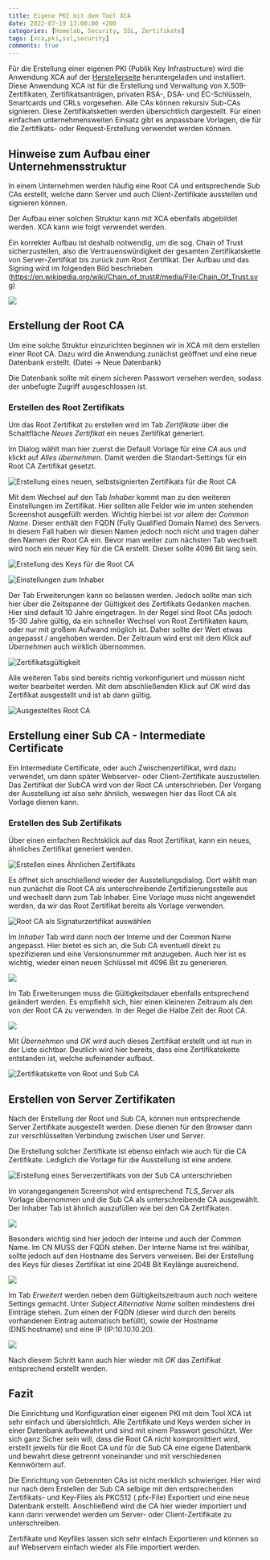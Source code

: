 ```yaml
---
title: Eigene PKI mit dem Tool XCA
date: 2022-07-19 13:00:00 +200
categories: [Homelab, Security, SSL, Zertifikate]
tags: [xca,pki,ssl,security]
comments: true
---
```


Für die Erstellung einer eigenen PKI (Publik Key Infrastructure) wird die Anwendung XCA auf der [Herstellerseite](https://hohnstaedt.de/xca/) heruntergeladen und installiert. Diese Anwendung XCA ist für die Erstellung und Verwaltung von X.509-Zertifikaten, Zertifikatsanträgen, privaten RSA-, DSA- und EC-Schlüsseln, Smartcards und CRLs vorgesehen. Alle CAs können rekursiv Sub-CAs signieren. Diese Zertifikatsketten werden übersichtlich dargestellt. Für einen einfachen unternehmensweiten Einsatz gibt es anpassbare Vorlagen, die für die Zertifikats- oder Request-Erstellung verwendet werden können.

## Hinweise zum Aufbau einer Unternehmensstruktur

In einem Unternehmen werden häufig eine Root CA und entsprechende Sub CAs erstellt, welche dann Server und auch Client-Zertifikate ausstellen und signieren können.

Der Aufbau einer solchen Struktur kann mit XCA ebenfalls abgebildet werden. XCA kann wie folgt verwendet werden.

Ein korrekter Aufbau ist deshalb notwendig, um die sog. Chain of Trust sicherzustellen, also die Vertrauenswürdigkeit der gesamten Zertifikatskette von Server-Zertifikat bis zurück zum Root Zertifikat. Der Aufbau und das Signing wird im folgenden Bild beschrieben (<https://en.wikipedia.org/wiki/Chain_of_trust#/media/File:Chain_Of_Trust.svg>)


 ![](https://en.wikipedia.org/wiki/Chain_of_trust#/media/File:Chain_Of_Trust.svg?raw=true)


## Erstellung der Root CA

Um eine solche Struktur einzurichten beginnen wir in XCA mit dem erstellen einer Root CA. Dazu wird die Anwendung zunächst geöffnet und eine neue Datenbank erstellt. (Datei → Neue Datenbank) 

Die Datenbank sollte mit einem sicheren Passwort versehen werden, sodass der unbefugte Zugriff ausgeschlossen ist. 

### Erstellen des Root Zertifikats

Um das Root Zertifikat zu erstellen wird im Tab *Zertifikate* über die Schaltfläche *Neues Zertifikat* ein neues Zertifikat generiert.

Im Dialog wählt man hier zuerst die Default Vorlage für eine *CA* aus und klickt auf *Alles übernehmen*. Damit werden die Standart-Settings für ein Root CA Zertifikat gesetzt.

 ![Erstellung eines neuen, selbstsignierten Zertifikats für die Root CA](https://github.com/blaugrau90/blaugrau90.github.io/blob/main/assets/img/postimg/2022-07-19-pki-mit-xca/02.png?raw=true)

Mit dem Wechsel auf den Tab *Inhaber* kommt man zu den weiteren Einstellungen im Zertifikat. Hier sollten alle Felder wie im unten stehenden Screenshot ausgefüllt werden. Wichtig hierbei ist vor allem der *Common Name*. Dieser enthält den FQDN (Fully Qualified Domain Name) des Servers. In diesem Fall haben wir diesen Namen jedoch noch nicht und tragen daher den Namen der Root CA ein. Bevor man weiter zum nächsten Tab wechselt wird noch ein neuer Key für die CA erstellt. Dieser sollte 4096 Bit lang sein. 

 ![Erstellung des Keys für die Root CA](https://github.com/blaugrau90/blaugrau90.github.io/blob/main/assets/img/postimg/2022-07-19-pki-mit-xca/03.png?raw=true)

 ![Einstellungen zum Inhaber](https://github.com/blaugrau90/blaugrau90.github.io/blob/main/assets/img/postimg/2022-07-19-pki-mit-xca/04.png?raw=true)


Der Tab Erweiterungen kann so belassen werden. Jedoch sollte man sich hier über die Zeitspanne der Gültigkeit des Zertifikats Gedanken machen. Hier sind default 10 Jahre eingetragen. In der Regel sind Root CAs jedoch 15-30 Jahre gültig, da ein schneller Wechsel von Root Zertifikaten kaum, oder nur mit großem Aufwand möglich ist. Daher sollte der Wert etwas angepasst / angehoben werden. Der Zeitraum wird erst mit dem Klick auf *Übernehmen* auch wirklich übernommen. 

 ![Zertifikatsgültigkeit](https://github.com/blaugrau90/blaugrau90.github.io/blob/main/assets/img/postimg/2022-07-19-pki-mit-xca/05.png?raw=true)


Alle weiteren Tabs sind bereits richtig vorkonfiguriert und müssen nicht weiter bearbeitet werden. Mit dem abschließenden Klick auf *OK* wird das Zertifikat ausgestellt und ist ab dann gültig.

 ![Ausgestelltes Root CA](https://github.com/blaugrau90/blaugrau90.github.io/blob/main/assets/img/postimg/2022-07-19-pki-mit-xca/06.png?raw=true)


## Erstellung einer Sub CA - Intermediate Certificate

Ein Intermediate Certificate, oder auch Zwischenzertifikat, wird dazu verwendet, um dann später Webserver- oder Client-Zertifikate auszustellen. Das Zertifikat der SubCA wird von der Root CA unterschrieben. Der Vorgang der Ausstellung ist also sehr ähnlich, weswegen hier das Root CA als Vorlage dienen kann.

### Erstellen des Sub Zertifikats

Über einen einfachen Rechtsklick auf das Root Zertifikat, kann ein neues, ähnliches Zertifikat generiert werden.

 ![Erstellen eines Ähnlichen Zertifikats](https://github.com/blaugrau90/blaugrau90.github.io/blob/main/assets/img/postimg/2022-07-19-pki-mit-xca/07.png?raw=true)


Es öffnet sich anschließend wieder der Ausstellungsdialog. Dort wählt man nun zunächst die Root CA als unterschreibende Zertifizierungsstelle aus und wechselt dann zum Tab Inhaber. Eine Vorlage muss nicht angewendet werden, da wir das Root Zertifikat bereits als Vorlage verwenden.

 ![Root CA als Signaturzertifikat auswählen](https://github.com/blaugrau90/blaugrau90.github.io/blob/main/assets/img/postimg/2022-07-19-pki-mit-xca/08.png?raw=true)


Im *Inhaber* Tab wird dann noch der Interne und der Common Name angepasst. Hier bietet es sich an, die Sub CA eventuell direkt zu spezifizieren und eine Versionsnummer mit anzugeben. Auch hier ist es wichtig, wieder einen neuen Schlüssel mit 4096 Bit zu generieren.

 ![](https://github.com/blaugrau90/blaugrau90.github.io/blob/main/assets/img/postimg/2022-07-19-pki-mit-xca/09.png?raw=true)

Im Tab Erweiterungen muss die Gültigkeitsdauer ebenfalls entsprechend geändert werden. Es empfiehlt sich, hier einen kleineren Zeitraum als den von der Root CA zu verwenden. In der Regel die Halbe Zeit der Root CA. 

 ![](https://github.com/blaugrau90/blaugrau90.github.io/blob/main/assets/img/postimg/2022-07-19-pki-mit-xca/10.png?raw=true)

Mit *Übernehmen* und *OK* wird auch dieses Zertifikat erstellt und ist nun in der Liste sichtbar. Deutlich wird hier bereits, dass eine Zertifikatskette entstanden ist, welche aufeinander aufbaut.

 ![Zertifikatskette von Root und Sub CA](https://github.com/blaugrau90/blaugrau90.github.io/blob/main/assets/img/postimg/2022-07-19-pki-mit-xca/11.png?raw=true)


## Erstellen von Server Zertifikaten

Nach der Erstellung der Root und Sub CA, können nun entsprechende Server Zertifikate ausgestellt werden. Diese dienen für den Browser dann zur verschlüsselten Verbindung zwischen User und Server.

Die Erstellung solcher Zertifikate ist ebenso einfach wie auch für die CA Zertifikate. Lediglich die Vorlage für die Ausstellung ist eine andere. 

 ![Erstellung eines Serverzertifikats von der Sub CA unterschrieben](https://github.com/blaugrau90/blaugrau90.github.io/blob/main/assets/img/postimg/2022-07-19-pki-mit-xca/12.png?raw=true)

Im vorangegangenen Screenshot wird entsprechend *TLS_Server* als Vorlage übernommen und die Sub CA als unterschreibende CA ausgewählt. Der Inhaber Tab ist ähnlich auszufüllen wie bei den CA Zertifikaten. 

 ![](https://github.com/blaugrau90/blaugrau90.github.io/blob/main/assets/img/postimg/2022-07-19-pki-mit-xca/13.png?raw=true)

Besonders wichtig sind hier jedoch der Interne und auch der Common Name. Im CN MUSS der FQDN stehen. Der Interne Name ist frei wählbar, sollte jedoch auf den Hostname des Servers verweisen. Bei der Erstellung des Keys für dieses Zertifikat ist eine 2048 Bit Keylänge ausreichend. 

 ![](https://github.com/blaugrau90/blaugrau90.github.io/blob/main/assets/img/postimg/2022-07-19-pki-mit-xca/14.png?raw=true)


Im Tab *Erweitert* werden neben dem Gültigkeitszeitraum auch noch weitere Settings gemacht. Unter *Subject Alternative Name* sollten mindestens drei Einträge stehen. Zum einen der FQDN (dieser wird durch den bereits vorhandenen Eintrag automatisch befüllt), sowie der Hostname (DNS:hostname) und eine IP (IP:10.10.10.20).

 ![](https://github.com/blaugrau90/blaugrau90.github.io/blob/main/assets/img/postimg/2022-07-19-pki-mit-xca/15.png?raw=true)

Nach diesem Schritt kann auch hier wieder mit *OK* das Zertifikat entsprechend erstellt werden. 


## Fazit

Die Einrichtung und Konfiguration einer eigenen PKI mit dem Tool XCA ist sehr einfach und übersichtlich. Alle Zertifikate und Keys werden sicher in einer Datenbank aufbewahrt und sind mit einem Passwort geschützt. Wer sich ganz Sicher sein will, dass die Root CA nicht kompromittiert wird, erstellt jeweils für die Root CA und für die Sub CA eine eigene Datenbank und bewahrt diese getrennt voneinander und mit verschiedenen Kennwörtern auf.

Die Einrichtung von Getrennten CAs ist nicht merklich schwieriger. Hier wird nur nach dem Erstellen der Sub CA selbige mit den entsprechenden Zertifikats- und Key-Files als PKCS12 (.pfx-File) Exportiert und eine neue Datenbank erstellt. Anschließend wird die CA hier wieder importiert und kann dann verwendet werden um Server- oder Client-Zertifikate zu unterschreiben.

Zertifikate und Keyfiles lassen sich sehr einfach Exportieren und können so auf Webservern einfach wieder als File importiert werden.